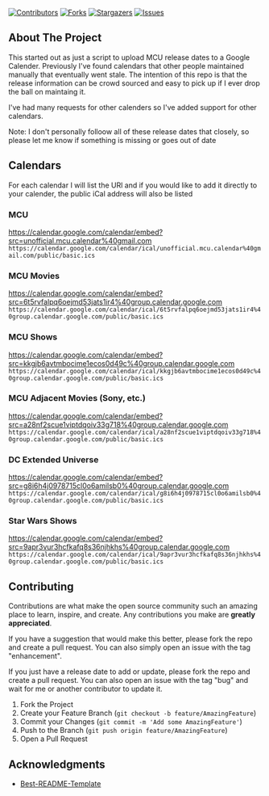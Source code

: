 [![Contributors][contributors-shield]][contributors-url]
[![Forks][forks-shield]][forks-url]
[![Stargazers][stars-shield]][stars-url]
[![Issues][issues-shield]][issues-url]

<!-- ABOUT THE PROJECT -->
## About The Project
This started out as just a script to upload MCU release dates to a Google Calender.
Previously I've found calendars that other people maintained manually that eventually went stale.
The intention of this repo is that the release information can be crowd sourced and easy to pick up if I ever drop the ball on maintaing it.

I've had many requests for other calenders so I've added support for other calendars.

Note: I don't personally folloow all of these release dates that closely, so please let me know if something is missing or goes out of date

## Calendars
For each calendar I will list the URl and if you would like to add it directly to your calender, the public iCal address will also be listed
### MCU
https://calendar.google.com/calendar/embed?src=unofficial.mcu.calendar%40gmail.com
`https://calendar.google.com/calendar/ical/unofficial.mcu.calendar%40gmail.com/public/basic.ics`
### MCU Movies
https://calendar.google.com/calendar/embed?src=6t5rvfalpq6oejmd53jats1ir4%40group.calendar.google.com
`https://calendar.google.com/calendar/ical/6t5rvfalpq6oejmd53jats1ir4%40group.calendar.google.com/public/basic.ics`
### MCU Shows
https://calendar.google.com/calendar/embed?src=kkgjb6avtmbocime1ecos0d49c%40group.calendar.google.com
`https://calendar.google.com/calendar/ical/kkgjb6avtmbocime1ecos0d49c%40group.calendar.google.com/public/basic.ics`
### MCU Adjacent Movies (Sony, etc.)
https://calendar.google.com/calendar/embed?src=a28nf2scue1viptdqoiv33g718%40group.calendar.google.com
`https://calendar.google.com/calendar/ical/a28nf2scue1viptdqoiv33g718%40group.calendar.google.com/public/basic.ics`
### DC Extended Universe
https://calendar.google.com/calendar/embed?src=g8i6h4j0978715cl0o6amilsb0%40group.calendar.google.com
`https://calendar.google.com/calendar/ical/g8i6h4j0978715cl0o6amilsb0%40group.calendar.google.com/public/basic.ics`
### Star Wars Shows
https://calendar.google.com/calendar/embed?src=9apr3vur3hcfkafq8s36njhkhs%40group.calendar.google.com
`https://calendar.google.com/calendar/ical/9apr3vur3hcfkafq8s36njhkhs%40group.calendar.google.com/public/basic.ics`

## Contributing

Contributions are what make the open source community such an amazing place to learn, inspire, and create. Any contributions you make are **greatly appreciated**.

If you have a suggestion that would make this better, please fork the repo and create a pull request. You can also simply open an issue with the tag "enhancement".

If you just have a release date to add or update, please fork the repo and create a pull request.  You can also open an issue with the tag "bug" and wait for me or another contributor to update it.

1. Fork the Project
2. Create your Feature Branch (`git checkout -b feature/AmazingFeature`)
3. Commit your Changes (`git commit -m 'Add some AmazingFeature'`)
4. Push to the Branch (`git push origin feature/AmazingFeature`)
5. Open a Pull Request

<!-- ACKNOWLEDGMENTS -->
## Acknowledgments
* [Best-README-Template](https://github.com/othneildrew/Best-README-Template)

<!-- MARKDOWN LINKS & IMAGES -->
<!-- https://www.markdownguide.org/basic-syntax/#reference-style-links -->
[contributors-shield]: https://img.shields.io/github/contributors/SirIndubitable/mcu-calendar.svg?style=for-the-badge
[contributors-url]: https://github.com/SirIndubitable/mcu-calendar/graphs/contributors

[forks-shield]: https://img.shields.io/github/forks/SirIndubitable/mcu-calendar.svg?style=for-the-badge
[forks-url]: https://github.com/SirIndubitable/mcu-calendar/network/members

[stars-shield]: https://img.shields.io/github/stars/SirIndubitable/mcu-calendar.svg?style=for-the-badge
[stars-url]: https://github.com/SirIndubitable/mcu-calendar/stargazers

[issues-shield]: https://img.shields.io/github/issues/SirIndubitable/mcu-calendar.svg?style=for-the-badge
[issues-url]: https://github.com/SirIndubitable/mcu-calendar/issues
